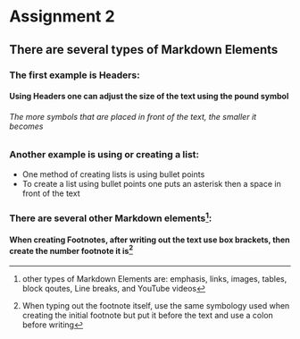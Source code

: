# Assignment 2
## There are several types of Markdown Elements 
### The first example is Headers:
#### Using Headers one can adjust the size of the text using the pound symbol
###### The more symbols that are placed in front of the text, the smaller it becomes
### Another example is using or creating a list:
* One method of creating lists is using bullet points
* To create a list using bullet points one puts an asterisk then a space in front of the text
### There are several other Markdown elements[^1]:
#### When creating Footnotes, after writing out the text use box brackets, then create the number footnote it is[^2] 
[^1]: other types of Markdown Elements are: emphasis, links, images, tables, block qoutes, Line breaks, and YouTube videos
[^2]: When typing out the footnote itself, use the same symbology used when creating the initial footnote but put it before the text and use a colon before writing